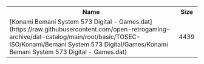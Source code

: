 <table>
<tr><th>Name</th><th>Size</th></tr>
<tr><td>[Konami Bemani System 573 Digital - Games.dat](https://raw.githubusercontent.com/open-retrogaming-archive/dat-catalog/main/root/basic/TOSEC-ISO/Konami/Bemani System 573 Digital/Games/Konami Bemani System 573 Digital - Games.dat)</td><td>4439</td></tr>
</table>
